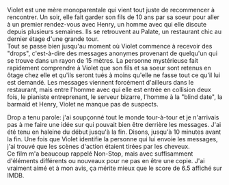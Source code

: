 Violet est une mère monoparentale qui vient tout juste de recommencer à rencontrer. Un soir, elle fait garder son fils de 10 ans par sa soeur pour aller à un premier rendez-vous avec Henry, un homme avec qui elle discute depuis plusieurs semaines. Ils se retrouvent au Palate, un restaurant chic au dernier étage d'une grande tour.  
Tout se passe bien jusqu'au moment où Violet commence à recevoir des "drops", c'est-à-dire des messages anonymes provenant de quelqu'un qui se trouve dans un rayon de 15 mètres. La personne mystérieuse fait rapidement comprendre à Violet que son fils et sa soeur sont retenus en ôtage chez elle et qu'ils seront tués à moins qu'elle ne fasse tout ce qu'il lui est demandé. Les messages viennent forcément d'ailleurs dans le restaurant, mais entre l'homme avec qui elle est entrée en collision deux fois, le pianiste entreprenant, le serveur bizarre, l'homme à la "blind date", la barmaid et Henry, Violet ne manque pas de suspects.

Drop a tenu parole: j'ai soupçonné tout le monde tour-à-tour et je n'arrivais pas à me faire une idée sur qui pouvait bien être derrière les messages. J'ai été tenu en haleine du début jusqu'à la fin. Disons, jusqu'à 10 minutes avant la fin. Une fois que Violet identifie la personne qui lui envoie les messages, j'ai trouvé que les scènes d'action étaient tirées par les cheveux.  
Ce film m'a beaucoup rappelé Non-Stop, mais avec suffisamment d'éléments différents ou nouveaux pour ne pas en être une copie. J'ai vraiment aimé et à mon avis, ça mérite mieux que le score de 6.5 affiché sur IMDB.
